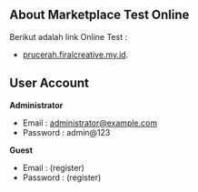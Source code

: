 ## About Marketplace Test Online

Berikut adalah link Online Test :

- [prucerah.firalcreative.my.id](https://prucerah.firalcreative.my.id).

## User Account
**Administrator**
- Email : administrator@example.com
- Password : admin@123

**Guest**
- Email : (register)
- Password : (register)
